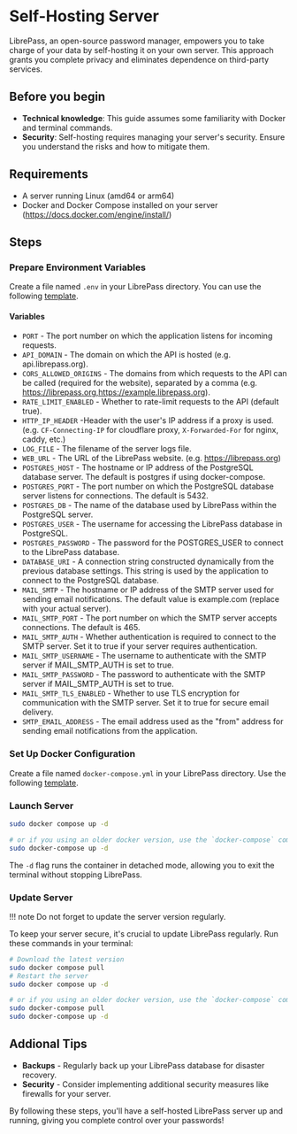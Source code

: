 # Self-Hosting Server

LibrePass, an open-source password manager, empowers you to take charge of your data by self-hosting it on your own server.
This approach grants you complete privacy and eliminates dependence on third-party services.

## Before you begin

- **Technical knowledge**: This guide assumes some familiarity with Docker and terminal commands.
- **Security**: Self-hosting requires managing your server's security. Ensure you understand the risks and how to mitigate them.


## Requirements

- A server running Linux (amd64 or arm64)
- Docker and Docker Compose installed on your server (https://docs.docker.com/engine/install/)

## Steps

### Prepare Environment Variables

Create a file named `.env` in your LibrePass directory. You can use the following [template](https://github.com/LibrePass/LibrePass-Server/blob/main/.env.schema).
 
#### Variables

- `PORT` - The port number on which the application listens for incoming requests.
- `API_DOMAIN` - The domain on which the API is hosted (e.g. api.librepass.org).
- `CORS_ALLOWED_ORIGINS` - The domains from which requests to the API can be called (required for the website), separated by a comma (e.g. https://librepass.org,https://example.librepass.org).
- `RATE_LIMIT_ENABLED` - Whether to rate-limit requests to the API (default true).
- `HTTP_IP_HEADER` -Header with the user's IP address if a proxy is used. (e.g. `CF-Connecting-IP` for cloudflare proxy, `X-Forwarded-For` for nginx, caddy, etc.)
- `LOG_FILE` - The filename of the server logs file.
- `WEB_URL` - The URL of the LibrePass website. (e.g. https://librepass.org)
- `POSTGRES_HOST` - The hostname or IP address of the PostgreSQL database server. The default is postgres if using docker-compose.
- `POSTGRES_PORT` - The port number on which the PostgreSQL database server listens for connections. The default is 5432.
- `POSTGRES_DB` - The name of the database used by LibrePass within the PostgreSQL server.
- `POSTGRES_USER` - The username for accessing the LibrePass database in PostgreSQL.
- `POSTGRES_PASSWORD` - The password for the POSTGRES_USER to connect to the LibrePass database.
- `DATABASE_URI` - A connection string constructed dynamically from the previous database settings. This string is used by the application to connect to the PostgreSQL database.
- `MAIL_SMTP` - The hostname or IP address of the SMTP server used for sending email notifications. The default value is example.com (replace with your actual server).
- `MAIL_SMTP_PORT` - The port number on which the SMTP server accepts connections. The default is 465.
- `MAIL_SMTP_AUTH` - Whether authentication is required to connect to the SMTP server. Set it to true if your server requires authentication.
- `MAIL_SMTP_USERNAME` - The username to authenticate with the SMTP server if MAIL_SMTP_AUTH is set to true.
- `MAIL_SMTP_PASSWORD` - The password to authenticate with the SMTP server if MAIL_SMTP_AUTH is set to true.
- `MAIL_SMTP_TLS_ENABLED` - Whether to use TLS encryption for communication with the SMTP server. Set it to true for secure email delivery.
- `SMTP_EMAIL_ADDRESS` - The email address used as the "from" address for sending email notifications from the application.

### Set Up Docker Configuration

Create a file named `docker-compose.yml` in your LibrePass directory. Use the following [template](https://github.com/LibrePass/LibrePass-Server/blob/main/docker-compose.yml).

### Launch Server

```bash
sudo docker compose up -d

# or if you using an older docker version, use the `docker-compose` command instead
sudo docker-compose up -d
```

The `-d` flag runs the container in detached mode, allowing you to exit the terminal without stopping LibrePass.

### Update Server

!!! note
    Do not forget to update the server version regularly.

To keep your server secure, it's crucial to update LibrePass regularly. Run these commands in your terminal:

```bash
# Download the latest version
sudo docker compose pull
# Restart the server
sudo docker compose up -d

# or if you using an older docker version, use the `docker-compose` command instead
sudo docker-compose pull
sudo docker-compose up -d
```

## Addional Tips

- **Backups** - Regularly back up your LibrePass database for disaster recovery.
- **Security** - Consider implementing additional security measures like firewalls for your server.

By following these steps, you'll have a self-hosted LibrePass server up and running, giving you complete control over your passwords!

